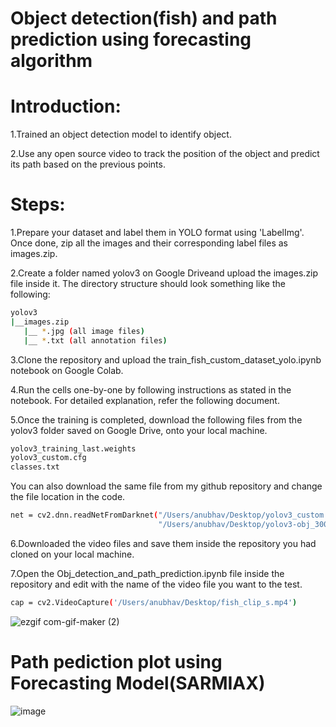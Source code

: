 # Object detection(fish) and path prediction using forecasting algorithm

# Introduction:

1.Trained an object detection model to identify  object.

2.Use any open source video to track the position of the object and predict its path based on the previous points.


# Steps:

1.Prepare your dataset and label them in YOLO format using 'LabelImg'. Once done, zip all the images and their corresponding label files as images.zip.

2.Create a folder named yolov3 on Google Driveand upload the images.zip file inside it. The directory structure should look something like the following:
```bash
yolov3
|__images.zip
   |__ *.jpg (all image files)
   |__ *.txt (all annotation files)
```
3.Clone the repository and upload the train_fish_custom_dataset_yolo.ipynb
 notebook on Google Colab.

4.Run the cells one-by-one by following instructions as stated in the notebook. For detailed explanation, refer the following document.

5.Once the training is completed, download the following files from the yolov3 folder saved on Google Drive, onto your local machine.
```bash
yolov3_training_last.weights
yolov3_custom.cfg
classes.txt
```
You can also download the same file from my github repository 
and change the file location in the code.
```bash
net = cv2.dnn.readNetFromDarknet("/Users/anubhav/Desktop/yolov3_custom.cfg",
                                 "/Users/anubhav/Desktop/yolov3-obj_30000.weights")
```

6.Downloaded the video files and save them inside the repository you had cloned on your local machine.


7.Open the Obj_detection_and_path_prediction.ipynb file inside the repository and edit with the name of the video file you want to the test.
```bash
cap = cv2.VideoCapture('/Users/anubhav/Desktop/fish_clip_s.mp4')
```




![ezgif com-gif-maker (2)](https://user-images.githubusercontent.com/76263415/140932458-72276e58-e8ab-427c-8140-b0f96945d4c4.gif)
# Path pediction plot using Forecasting Model(SARMIAX)
![image](https://user-images.githubusercontent.com/76263415/140935097-cf8f5a70-cb23-49b9-83b4-54b7ac3e54a4.png)




